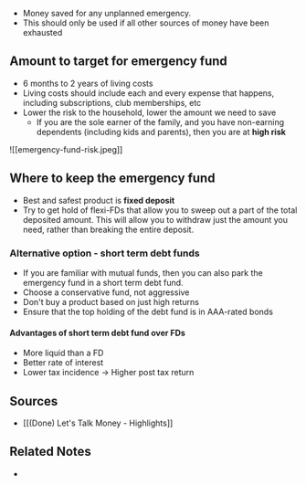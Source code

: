 - Money saved for any unplanned emergency.
- This should only be used if all other sources of money have been exhausted

## Amount to target for emergency fund
- 6 months to 2 years of living costs
- Living costs should include each and every expense that happens, including subscriptions, club memberships, etc
- Lower the risk to the household, lower the amount we need to save
	- If you are the sole earner of the family, and you have non-earning dependents (including kids and parents), then you are at **high risk**

![[emergency-fund-risk.jpeg]]

## Where to keep the emergency fund
- Best and safest product is **fixed deposit**
- Try to get hold of flexi-FDs that allow you to sweep out a part of the total deposited amount. This will allow you to withdraw just the amount you need, rather than breaking the entire deposit.

### Alternative option - short term debt funds
- If you are familiar with mutual funds, then you can also park the emergency fund in a short term debt fund.
- Choose a conservative fund, not aggressive
- Don't buy a product based on just high returns
- Ensure that the top holding of the debt fund is in AAA-rated bonds

#### Advantages of short term debt fund over FDs
- More liquid than a FD
- Better rate of interest
- Lower tax incidence → Higher post tax return

## Sources
- [[(Done) Let's Talk Money - Highlights]]

## Related Notes
- 